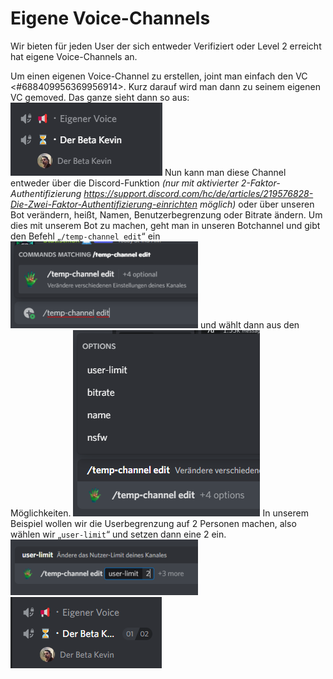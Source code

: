 # Eigene Voice-Channels

Wir bieten für jeden User der sich entweder Verifiziert oder Level 2 erreicht hat eigene Voice-Channels an.

Um einen eigenen Voice-Channel zu erstellen, joint man einfach den VC <#688409956369956914>. Kurz darauf wird man dann zu seinem eigenen VC gemoved. Das ganze sieht dann so aus:
![Eigener-VC](/.sources/Eigener-VC.png)
Nun kann man diese Channel entweder über die Discord-Funktion _(nur mit aktivierter 2-Faktor-Authentifizierung https://support.discord.com/hc/de/articles/219576828-Die-Zwei-Faktor-Authentifizierung-einrichten möglich)_ oder über unseren Bot verändern, heißt, Namen, Benutzerbegrenzung oder Bitrate ändern. Um dies mit unserem Bot zu machen, geht man in unseren Botchannel und gibt den Befehl „`/temp-channel edit`“ ein
![Temp-Channel-1](/.sources/Temp-Channel-1.png)
und wählt dann aus den Möglichkeiten.
![Temp-Channel-2](/.sources/Temp-Channel-2.png)
In unserem Beispiel wollen wir die Userbegrenzung auf 2 Personen machen, also wählen wir „`user-limit`“ und setzen dann eine 2 ein.
![Temp-Channel-3](/.sources/Temp-Channel-3.png)
![Temp-Channel-4](/.sources/Temp-Channel-4.png)
